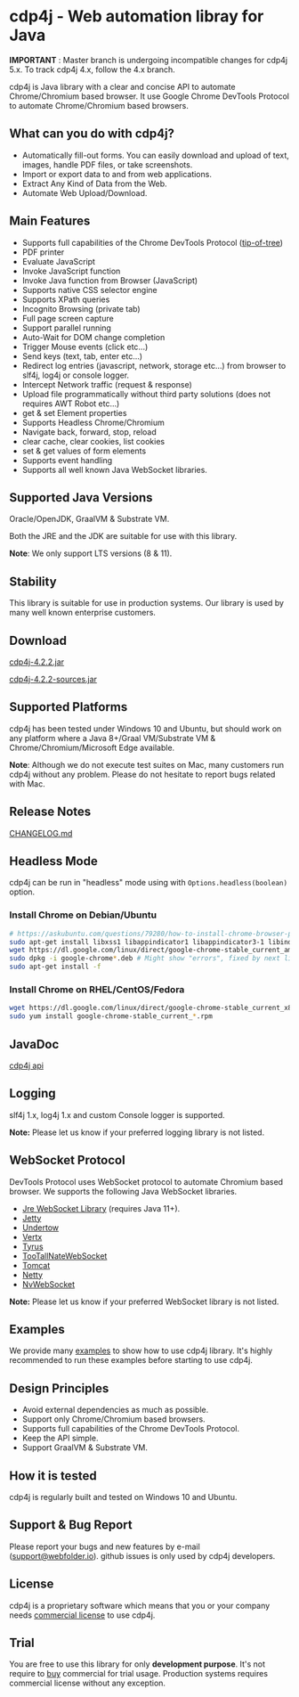 cdp4j - Web automation libray for Java
======================================

**IMPORTANT** : Master branch is undergoing incompatible changes for cdp4j 5.x. To track cdp4j 4.x, follow the 4.x branch.

cdp4j is Java library with a clear and concise API to automate Chrome/Chromium based browser. It use Google Chrome DevTools Protocol to automate Chrome/Chromium based browsers.

What can you do with cdp4j?
---------------------------
* Automatically fill-out forms. You can easily download and upload of text, images, handle PDF files, or take screenshots.
* Import or export data to and from web applications.
* Extract Any Kind of Data from the Web.
* Automate Web Upload/Download.

Main Features
-------------
* Supports full capabilities of the Chrome DevTools Protocol ([tip-of-tree](https://chromedevtools.github.io/debugger-protocol-viewer/tot/))
* PDF printer
* Evaluate JavaScript
* Invoke JavaScript function
* Invoke Java function from Browser (JavaScript)
* Supports native CSS selector engine
* Supports XPath queries
* Incognito Browsing (private tab)
* Full page screen capture
* Support parallel running
* Auto-Wait for DOM change completion
* Trigger Mouse events (click etc...)
* Send keys (text, tab, enter etc...)
* Redirect log entries (javascript, network, storage etc...) from browser to slf4j, log4j or console logger.
* Intercept Network traffic (request & response)
* Upload file programmatically without third party solutions (does not requires AWT Robot etc...)
* get & set Element properties
* Supports Headless Chrome/Chromium
* Navigate back, forward, stop, reload
* clear cache, clear cookies, list cookies
* set & get values of form elements
* Supports event handling
* Supports all well known Java WebSocket libraries.

Supported Java Versions
-----------------------

Oracle/OpenJDK, GraalVM & Substrate VM.

Both the JRE and the JDK are suitable for use with this library.

__Note__: We only support LTS versions (8 & 11).

Stability
---------
This library is suitable for use in production systems. Our library is used by many well known enterprise customers.

Download
--------
[cdp4j-4.2.2.jar](https://github.com/webfolderio/cdp4j/releases/download/4.2.2/cdp4j-4.2.2.jar)

[cdp4j-4.2.2-sources.jar](https://github.com/webfolderio/cdp4j/releases/download/4.2.2/cdp4j-4.2.2-sources.jar)

Supported Platforms
-------------------
cdp4j has been tested under Windows 10 and Ubuntu, but should work on any platform where a Java 8+/Graal VM/Substrate VM & Chrome/Chromium/Microsoft Edge available.

__Note__: Although we do not execute test suites on Mac, many customers run cdp4j without any problem. Please do not hesitate to report bugs related with Mac.

Release Notes
-------------
[CHANGELOG.md](https://github.com/webfolderio/cdp4j/blob/master/CHANGELOG.md)

Headless Mode
-------------
cdp4j can be run in "headless" mode using with `Options.headless(boolean)` option.

### Install Chrome on Debian/Ubuntu

```bash
# https://askubuntu.com/questions/79280/how-to-install-chrome-browser-properly-via-command-line
sudo apt-get install libxss1 libappindicator1 libappindicator3-1 libindicator7
wget https://dl.google.com/linux/direct/google-chrome-stable_current_amd64.deb
sudo dpkg -i google-chrome*.deb # Might show "errors", fixed by next line
sudo apt-get install -f
```

### Install Chrome on RHEL/CentOS/Fedora
```bash
wget https://dl.google.com/linux/direct/google-chrome-stable_current_x86_64.rpm
sudo yum install google-chrome-stable_current_*.rpm
```

JavaDoc
-------
[cdp4j api](https://webfolder.io/cdp4j/javadoc/index.html)

Logging
-------
slf4j 1.x, log4j 1.x and custom Console logger is supported.

__Note:__ Please let us know if your preferred logging library is not listed.

WebSocket Protocol
------------------
DevTools Protocol uses WebSocket protocol to automate Chromium based browser. We supports the following Java WebSocket libraries.

* [Jre WebSocket Library](https://github.com/webfolderio/cdp4j/blob/master/src/test/java/io/webfolder/cdp/sample/JreWebSocketConnection.java) (requires Java 11+).
* [Jetty](https://github.com/webfolderio/cdp4j/blob/master/src/test/java/io/webfolder/cdp/sample/JettyWebSocketConnection.java)
* [Undertow](https://github.com/webfolderio/cdp4j/blob/master/src/test/java/io/webfolder/cdp/sample/UndertowWebSocketConnection.java)
* [Vertx](https://github.com/webfolderio/cdp4j/blob/master/src/test/java/io/webfolder/cdp/sample/VertxWebSocketConnection.java)
* [Tyrus](https://github.com/webfolderio/cdp4j/blob/master/src/test/java/io/webfolder/cdp/sample/TyrusWebSocketConnection.java)
* [TooTallNateWebSocket](https://github.com/webfolderio/cdp4j/blob/master/src/test/java/io/webfolder/cdp/sample/TooTallNateWebSocketConnection.java)
* [Tomcat](https://github.com/webfolderio/cdp4j/blob/master/src/test/java/io/webfolder/cdp/sample/TomcatWebSocketConnection.java)
* [Netty](https://github.com/webfolderio/cdp4j/blob/master/src/test/java/io/webfolder/cdp/sample/NettyWebSocketConnection.java)
* [NvWebSocket](https://github.com/webfolderio/cdp4j/blob/master/src/test/java/io/webfolder/cdp/sample/NvWebSocketConnection.java)

__Note:__ Please let us know if your preferred WebSocket library is not listed.

Examples
-------
We provide many [examples](https://github.com/webfolderio/cdp4j/tree/master/src/test/java/io/webfolder/cdp/sample) to show how to use cdp4j library. It's highly recommended to run these examples before starting to use cdp4j.

Design Principles
-----------------
* Avoid external dependencies as much as possible.
* Support only Chrome/Chromium based browsers.
* Supports full capabilities of the Chrome DevTools Protocol.
* Keep the API simple.
* Support GraalVM & Substrate VM.

How it is tested
----------------
cdp4j is regularly built and tested on Windows 10 and Ubuntu.

Support & Bug Report
--------------------
Please report your bugs and new features by e-mail ([support@webfolder.io](mailto:support@webfolder.io)). github issues is only used by cdp4j developers.

License
-------
cdp4j is a proprietary software which means that you or your company needs [commercial license](https://webfolder.io/license.html) to use cdp4j.

Trial
-----
You are free to use this library for only __development purpose__. It's not require to [buy](https://webfolder.io/buy.html) commercial for trial usage. Production systems requires commercial license without any exception.

